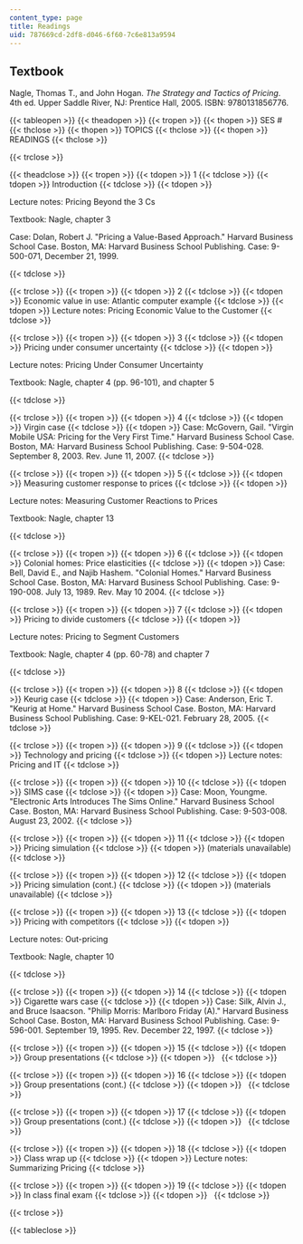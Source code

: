 ```yaml
---
content_type: page
title: Readings
uid: 787669cd-2df8-d046-6f60-7c6e813a9594
---
```


Textbook
--------

Nagle, Thomas T., and John Hogan. _The Strategy and Tactics of Pricing_. 4th ed. Upper Saddle River, NJ: Prentice Hall, 2005. ISBN: 9780131856776.

{{< tableopen >}}
{{< theadopen >}}
{{< tropen >}}
{{< thopen >}}
SES #
{{< thclose >}}
{{< thopen >}}
TOPICS
{{< thclose >}}
{{< thopen >}}
READINGS
{{< thclose >}}

{{< trclose >}}

{{< theadclose >}}
{{< tropen >}}
{{< tdopen >}}
1
{{< tdclose >}}
{{< tdopen >}}
Introduction
{{< tdclose >}}
{{< tdopen >}}


Lecture notes: Pricing Beyond the 3 Cs

Textbook: Nagle, chapter 3

Case: Dolan, Robert J. "Pricing a Value-Based Approach." Harvard Business School Case. Boston, MA: Harvard Business School Publishing. Case: 9-500-071, December 21, 1999.


{{< tdclose >}}

{{< trclose >}}
{{< tropen >}}
{{< tdopen >}}
2
{{< tdclose >}}
{{< tdopen >}}
Economic value in use: Atlantic computer example
{{< tdclose >}}
{{< tdopen >}}
Lecture notes: Pricing Economic Value to the Customer
{{< tdclose >}}

{{< trclose >}}
{{< tropen >}}
{{< tdopen >}}
3
{{< tdclose >}}
{{< tdopen >}}
Pricing under consumer uncertainty
{{< tdclose >}}
{{< tdopen >}}


Lecture notes: Pricing Under Consumer Uncertainty

Textbook: Nagle, chapter 4 (pp. 96-101), and chapter 5


{{< tdclose >}}

{{< trclose >}}
{{< tropen >}}
{{< tdopen >}}
4
{{< tdclose >}}
{{< tdopen >}}
Virgin case
{{< tdclose >}}
{{< tdopen >}}
Case: McGovern, Gail. "Virgin Mobile USA: Pricing for the Very First Time." Harvard Business School Case. Boston, MA: Harvard Business School Publishing. Case: 9-504-028. September 8, 2003. Rev. June 11, 2007.
{{< tdclose >}}

{{< trclose >}}
{{< tropen >}}
{{< tdopen >}}
5
{{< tdclose >}}
{{< tdopen >}}
Measuring customer response to prices
{{< tdclose >}}
{{< tdopen >}}


Lecture notes: Measuring Customer Reactions to Prices

Textbook: Nagle, chapter 13


{{< tdclose >}}

{{< trclose >}}
{{< tropen >}}
{{< tdopen >}}
6
{{< tdclose >}}
{{< tdopen >}}
Colonial homes: Price elasticities
{{< tdclose >}}
{{< tdopen >}}
Case: Bell, David E., and Najib Hashem. "Colonial Homes." Harvard Business School Case. Boston, MA: Harvard Business School Publishing. Case: 9-190-008. July 13, 1989. Rev. May 10 2004.
{{< tdclose >}}

{{< trclose >}}
{{< tropen >}}
{{< tdopen >}}
7
{{< tdclose >}}
{{< tdopen >}}
Pricing to divide customers
{{< tdclose >}}
{{< tdopen >}}


Lecture notes: Pricing to Segment Customers

Textbook: Nagle, chapter 4 (pp. 60-78) and chapter 7


{{< tdclose >}}

{{< trclose >}}
{{< tropen >}}
{{< tdopen >}}
8
{{< tdclose >}}
{{< tdopen >}}
Keurig case
{{< tdclose >}}
{{< tdopen >}}
Case: Anderson, Eric T. "Keurig at Home." Harvard Business School Case. Boston, MA: Harvard Business School Publishing. Case: 9-KEL-021. February 28, 2005.
{{< tdclose >}}

{{< trclose >}}
{{< tropen >}}
{{< tdopen >}}
9
{{< tdclose >}}
{{< tdopen >}}
Technology and pricing
{{< tdclose >}}
{{< tdopen >}}
Lecture notes: Pricing and IT
{{< tdclose >}}

{{< trclose >}}
{{< tropen >}}
{{< tdopen >}}
10
{{< tdclose >}}
{{< tdopen >}}
SIMS case
{{< tdclose >}}
{{< tdopen >}}
Case: Moon, Youngme. "Electronic Arts Introduces The Sims Online." Harvard Business School Case. Boston, MA: Harvard Business School Publishing. Case: 9-503-008. August 23, 2002.
{{< tdclose >}}

{{< trclose >}}
{{< tropen >}}
{{< tdopen >}}
11
{{< tdclose >}}
{{< tdopen >}}
Pricing simulation
{{< tdclose >}}
{{< tdopen >}}
(materials unavailable)
{{< tdclose >}}

{{< trclose >}}
{{< tropen >}}
{{< tdopen >}}
12
{{< tdclose >}}
{{< tdopen >}}
Pricing simulation (cont.)
{{< tdclose >}}
{{< tdopen >}}
(materials unavailable)
{{< tdclose >}}

{{< trclose >}}
{{< tropen >}}
{{< tdopen >}}
13
{{< tdclose >}}
{{< tdopen >}}
Pricing with competitors
{{< tdclose >}}
{{< tdopen >}}


Lecture notes: Out-pricing

Textbook: Nagle, chapter 10


{{< tdclose >}}

{{< trclose >}}
{{< tropen >}}
{{< tdopen >}}
14
{{< tdclose >}}
{{< tdopen >}}
Cigarette wars case
{{< tdclose >}}
{{< tdopen >}}
Case: Silk, Alvin J., and Bruce Isaacson. "Philip Morris: Marlboro Friday (A)." Harvard Business School Case. Boston, MA: Harvard Business School Publishing. Case: 9-596-001. September 19, 1995. Rev. December 22, 1997.
{{< tdclose >}}

{{< trclose >}}
{{< tropen >}}
{{< tdopen >}}
15
{{< tdclose >}}
{{< tdopen >}}
Group presentations
{{< tdclose >}}
{{< tdopen >}}
 
{{< tdclose >}}

{{< trclose >}}
{{< tropen >}}
{{< tdopen >}}
16
{{< tdclose >}}
{{< tdopen >}}
Group presentations (cont.)
{{< tdclose >}}
{{< tdopen >}}
 
{{< tdclose >}}

{{< trclose >}}
{{< tropen >}}
{{< tdopen >}}
17
{{< tdclose >}}
{{< tdopen >}}
Group presentations (cont.)
{{< tdclose >}}
{{< tdopen >}}
 
{{< tdclose >}}

{{< trclose >}}
{{< tropen >}}
{{< tdopen >}}
18
{{< tdclose >}}
{{< tdopen >}}
Class wrap up
{{< tdclose >}}
{{< tdopen >}}
Lecture notes: Summarizing Pricing
{{< tdclose >}}

{{< trclose >}}
{{< tropen >}}
{{< tdopen >}}
19
{{< tdclose >}}
{{< tdopen >}}
In class final exam
{{< tdclose >}}
{{< tdopen >}}
 
{{< tdclose >}}

{{< trclose >}}

{{< tableclose >}}